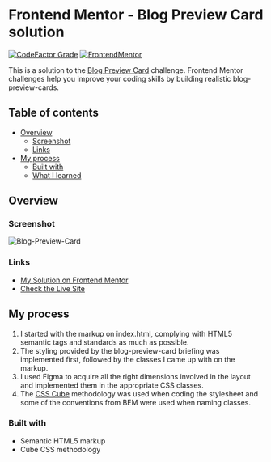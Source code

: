 # Frontend Mentor - Blog Preview Card solution

[![CodeFactor Grade](https://img.shields.io/codefactor/grade/github/EONRaider/blog-preview-card?label=CodeFactor&logo=codefactor&style=flat-square)](https://www.codefactor.io/repository/github/eonraider/blog-preview-card)
[![FrontendMentor](https://img.shields.io/badge/FrontendMentor-EONRaider-blue?style=flat-square)](https://www.frontendmentor.io/profile/EONRaider)

This is a solution to the [Blog Preview Card](https://www.frontendmentor.io/challenges/blog-preview-card-ckPaj01IcS)
challenge. Frontend Mentor challenges help you improve your coding
skills by building realistic blog-preview-cards.

## Table of contents

- [Overview](#overview)
    - [Screenshot](#screenshot)
    - [Links](#links)
- [My process](#my-process)
    - [Built with](#built-with)
    - [What I learned](#what-i-learned)

## Overview

### Screenshot

![Blog-Preview-Card](https://github.com/EONRaider/Blog-Preview-Card/assets/15611424/7777bb8f-6900-49c6-ad75-ff4101068b14)

### Links

- [My Solution on Frontend Mentor](https://www.frontendmentor.io/solutions/responsive-html5css3-blog-preview-card-hR8U_gma7p)
- [Check the Live Site](https://eonraider-blog-preview-card.netlify.app/)

## My process

1. I started with the markup on index.html, complying with HTML5 semantic tags and standards as much as possible.
2. The styling provided by the blog-preview-card briefing was implemented first, followed by the classes I came up with
   on the
   markup.
3. I used Figma to acquire all the right dimensions involved in the layout and implemented them in the appropriate CSS
   classes.
4. The [CSS Cube](https://cube.fyi/) methodology was used when coding the stylesheet and some of the conventions from
   BEM were used when naming classes.

### Built with

- Semantic HTML5 markup
- Cube CSS methodology
